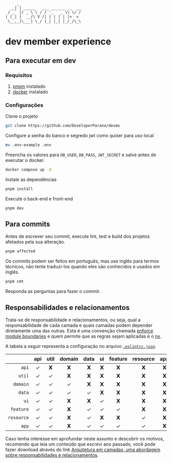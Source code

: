 ```
     _
  __| | _____   ___ __ ___ __  __
 / _` |/ _ \ \ / / '_ ` _ \\ \/ /
| (_| |  __/\ V /| | | | | |>  <
 \__,_|\___| \_/ |_| |_| |_/_/\_\
```

# dev member experience

## Para executar em dev

### Requisitos

1. [pnpm](https://pnpm.io/installation) instalado
1. [docker](https://docs.docker.com/engine/install) instalado

### Configurações

Clone o projeto

```sh
git clone https://github.com/DeveloperParana/devmx
```

Configure a senha do banco e segredo jwt como quiser para uso local

```sh
mv .env-example .env
```

Preencha os valores para `DB_USER`, `DB_PASS`, `JWT_SECRET` e salve antes de executar o docker.

```sh
docker compose up -d
```

Instale as dependências

```sh
pnpm install
```

Execute o back-end e front-end

```sh
pnpm dev
```

## Para commits

Antes de escrever seu commit, execute lint, test e build dos projetos afetados pela sua alteração.

```sh
pnpm affected
```

Os commits podem ser feitos em português, mas use inglês para termos técnicos, não tente traduzi-los quando eles são conhecidos e usados em inglês.

```sh
pnpm cmt
```

Responda as perguntas para fazer o commit.

## Responsabilidades e relacionamentos

Trata-se de responsabilidade e relacionamentos, ou seja, qual a responsabilidade de cada camada e quais camadas podem depender diretamente uma das outras. Esta é uma convenção chamada [enforce module boundaries](https://nx.dev/features/enforce-module-boundaries#enforce-module-boundaries) e quem permite que as regras sejam aplicadas é o [nx](https://nx.dev).

A tabela a seguir representa a configuração no arquivo [`.eslintrc.json`](.eslintrc.json).

|            | api | util | domain | data | ui  | feature | resource | app |
| ---------: | :-: | :--: | :----: | :--: | :-: | :-----: | :------: | :-: |
|      `api` |  ✓  |  𝗫   |   𝗫    |  𝗫   |  𝗫  |    𝗫    |    𝗫     |  𝗫  |
|     `util` |  ✓  |  ✓   |   𝗫    |  𝗫   |  𝗫  |    𝗫    |    𝗫     |  𝗫  |
|   `domain` |  ✓  |  ✓   |   ✓    |  𝗫   |  𝗫  |    𝗫    |    𝗫     |  𝗫  |
|     `data` |  ✓  |  ✓   |   ✓    |  ✓   |  𝗫  |    𝗫    |    𝗫     |  𝗫  |
|       `ui` |  ✓  |  ✓   |   𝗫    |  𝗫   |  ✓  |    𝗫    |    𝗫     |  𝗫  |
|  `feature` |  ✓  |  ✓   |   𝗫    |  ✓   |  ✓  |    ✓    |    𝗫     |  𝗫  |
| `resource` |  ✓  |  ✓   |   𝗫    |  ✓   |  𝗫  |    𝗫    |    ✓     |  𝗫  |
|      `app` |  ✓  |  ✓   |   𝗫    |  ✓   |  ✓  |    ✓    |    ✓     |  𝗫  |

Caso tenha interesse em aprofundar neste assunto e descobrir os motivos, recomendo que leia um conteúdo que escrevi ano passado, você pode fazer download através do link [Arquitetura em camadas, uma abordagem sobre responsabilidades e relacionamentos](https://conteudode.dev/pdf/nx).
